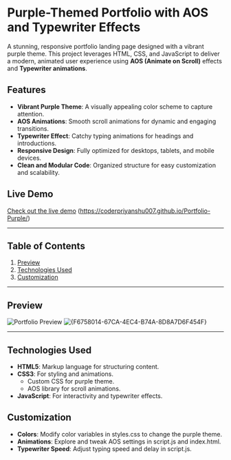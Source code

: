 # Purple-Themed Portfolio with AOS and Typewriter Effects

A stunning, responsive portfolio landing page designed with a vibrant purple theme. This project leverages HTML, CSS, and JavaScript to deliver a modern, animated user experience using **AOS (Animate on Scroll)** effects and **Typewriter animations**.

## Features

- **Vibrant Purple Theme**: A visually appealing color scheme to capture attention.
- **AOS Animations**: Smooth scroll animations for dynamic and engaging transitions.
- **Typewriter Effect**: Catchy typing animations for headings and introductions.
- **Responsive Design**: Fully optimized for desktops, tablets, and mobile devices.
- **Clean and Modular Code**: Organized structure for easy customization and scalability.

## Live Demo

[Check out the live demo](#) (https://coderpriyanshu007.github.io/Portfolio-Purple/)

---

## Table of Contents

1. [Preview](#preview)
2. [Technologies Used](#technologies-used)
3. [Customization](#customization)


---

## Preview

![Portfolio Preview](#) ![{F6758014-67CA-4EC4-B74A-8D8A7D6F454F}](https://github.com/user-attachments/assets/ccc42055-34a2-4cc3-aebb-6f2c4821f3ba)



---

## Technologies Used

- **HTML5**: Markup language for structuring content.
- **CSS3**: For styling and animations.
  - Custom CSS for purple theme.
  - AOS library for scroll animations.
- **JavaScript**: For interactivity and typewriter effects.

## Customization

  - **Colors**: Modify color variables in styles.css to change the purple theme.
  - **Animations**: Explore and tweak AOS settings in script.js and index.html.
  - **Typewriter Speed**: Adjust typing speed and delay in script.js.

